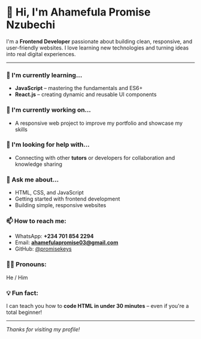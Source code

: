 # 👋 Hi, I'm Ahamefula Promise Nzubechi

I'm a **Frontend Developer** passionate about building clean, responsive, and user-friendly websites. I love learning new technologies and turning ideas into real digital experiences.

---

### 🌱 I'm currently learning...
- **JavaScript** – mastering the fundamentals and ES6+
- **React.js** – creating dynamic and reusable UI components

### 🚧 I'm currently working on...
- A responsive web project to improve my portfolio and showcase my skills

### 🤝 I'm looking for help with...
- Connecting with other **tutors** or developers for collaboration and knowledge sharing

### 💬 Ask me about...
- HTML, CSS, and JavaScript
- Getting started with frontend development
- Building simple, responsive websites

### 📫 How to reach me:
- WhatsApp: **+234 701 854 2294**
- Email: **ahamefulapromise03@gmail.com**
- GitHub: [@promisekeys](https://github.com/promisekeys)

### 🧑‍🦱 Pronouns:
He / Him

### 💡 Fun fact:
I can teach you how to **code HTML in under 30 minutes** – even if you're a total beginner!

---

*Thanks for visiting my profile!*

